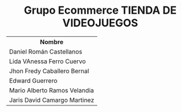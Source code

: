 
<h1 ALIGN="center"> Grupo Ecommerce TIENDA DE VIDEOJUEGOS </H1>

<table class="default" align="center">
  <tr>
   <th>Nombre</th>
  </tr>
  <tr>
    <td>Daniel Román Castellanos</td>
   </tr>
  <tr>
    <td>Lida VAnessa Ferro Cuervo</td>
 </tr>
  <tr>
    <td>Jhon Fredy Caballero Bernal</td>
 </tr>
  <tr>
    <td>Edward Guerrero</td>
 </tr>
  <tr>
    <td>Mario Alberto Ramos Velandia</td>
 </tr>
  <tr>
    <td>Jaris David Camargo Martinez</td>
 </tr>
</table>
